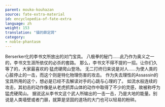 ```yaml
---
parent: mouko-kouhazan
source: fate-extra-material
id: encyclopedia-of-fate-extra
language: zh
weight: 153
translation: "貓的薛定諤"
category:
- noble-phantasm
---
```


Berserker化的李书文所放出的对门宝具。
八极拳的秘门……此乃作为奥义之一的，李书文生涯所依仗的必杀的套路。
那么，李书文不得不提的一招。让你们久等了的，大家最喜欢的·猛虎硬爬山登场。
无二打终归来说是对人……为使人类的心脏停止的一击，而这个则是特化物理伤害的攻击。
作为失去理性的Assassin的宝具所用的这个，想必是已经不去解读对手的心跳与心理的了。
如流水般连续的攻击，其初击的动作像是从老虎抓弄山体的动作中取得了不少的灵感，故被称呼为猛虎硬爬山。
据说这从李书文这个武人所输出的一击一击，乃是大地的能量。别说是人类墙壁或者门扉，就算是坚固的道场的大门也可以轻易的粉碎。
